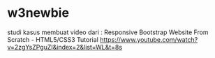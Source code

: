 # w3newbie
studi kasus membuat video dari :
Responsive Bootstrap Website From Scratch - HTML5/CSS3 Tutorial
https://www.youtube.com/watch?v=2zgYsZPguZI&index=2&list=WL&t=8s
